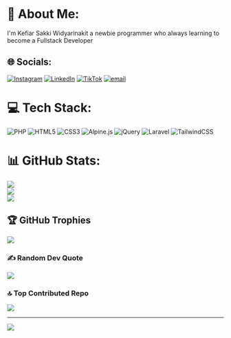 # 💫 About Me:
I'm Kefiar Sakki Widyarinakit a newbie programmer who always learning to become a Fullstack Developer


## 🌐 Socials:
[![Instagram](https://img.shields.io/badge/Instagram-%23E4405F.svg?logo=Instagram&logoColor=white)](https://instagram.com/@keffswida) [![LinkedIn](https://img.shields.io/badge/LinkedIn-%230077B5.svg?logo=linkedin&logoColor=white)](https://linkedin.com/in/kefiarsakkiw) [![TikTok](https://img.shields.io/badge/TikTok-%23000000.svg?logo=TikTok&logoColor=white)](https://tiktok.com/@jstkeff) [![email](https://img.shields.io/badge/Email-D14836?logo=gmail&logoColor=white)](mailto:kefiarsakki762@gmail.com) 

# 💻 Tech Stack:
![PHP](https://img.shields.io/badge/php-%23777BB4.svg?style=for-the-badge&logo=php&logoColor=white) ![HTML5](https://img.shields.io/badge/html5-%23E34F26.svg?style=for-the-badge&logo=html5&logoColor=white) ![CSS3](https://img.shields.io/badge/css3-%231572B6.svg?style=for-the-badge&logo=css3&logoColor=white) ![Alpine.js](https://img.shields.io/badge/alpinejs-white.svg?style=for-the-badge&logo=alpinedotjs&logoColor=%238BC0D0) ![jQuery](https://img.shields.io/badge/jquery-%230769AD.svg?style=for-the-badge&logo=jquery&logoColor=white) ![Laravel](https://img.shields.io/badge/laravel-%23FF2D20.svg?style=for-the-badge&logo=laravel&logoColor=white) ![TailwindCSS](https://img.shields.io/badge/tailwindcss-%2338B2AC.svg?style=for-the-badge&logo=tailwind-css&logoColor=white)
# 📊 GitHub Stats:
![](https://github-readme-stats.vercel.app/api?username=keffswida&theme=catppuccin_latte&hide_border=false&include_all_commits=false&count_private=false)<br/>
![](https://nirzak-streak-stats.vercel.app/?user=keffswida&theme=catppuccin_latte&hide_border=false)<br/>
![](https://github-readme-stats.vercel.app/api/top-langs/?username=keffswida&theme=catppuccin_latte&hide_border=false&include_all_commits=false&count_private=false&layout=compact)

## 🏆 GitHub Trophies
![](https://github-profile-trophy.vercel.app/?username=keffswida&theme=monokai&no-frame=false&no-bg=true&margin-w=4)

### ✍️ Random Dev Quote
![](https://quotes-github-readme.vercel.app/api?type=horizontal&theme=dark)

### 🔝 Top Contributed Repo
![](https://github-contributor-stats.vercel.app/api?username=keffswida&limit=5&theme=tokyonight&combine_all_yearly_contributions=true)

---
[![](https://visitcount.itsvg.in/api?id=keffswida&icon=1&color=13)](https://visitcount.itsvg.in)

<!-- Proudly created with GPRM ( https://gprm.itsvg.in ) -->
